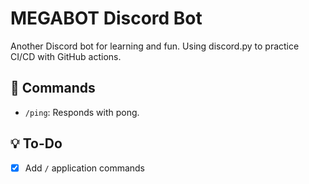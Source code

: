 # MEGABOT Discord Bot
Another Discord bot for learning and fun. Using discord.py to practice CI/CD with GitHub actions.

## 🤖 Commands
- `/ping`: Responds with pong.

## 💡 To-Do
- [x] Add `/` application commands
